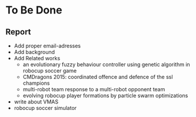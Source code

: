 # To Be Done

## Report

- Add proper email-adresses
- Add background
- Add Related works
    - an evolutionary fuzzy behaviour controller using genetic algorithm in robocup soccer game
    - CMDragons 2015: coordinated offence and defence of the ssl champions
    - multi-robot team response to a multi-robot opponent team
    - evolving robocup player formations by particle swarm optimizations
- write about VMAS
- robocup soccer simulator